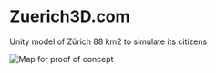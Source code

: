 # Zuerich3D.com
Unity model of Zürich 88 km2 to simulate its citizens

![Map for proof of concept](/guy-vorlage.png)
